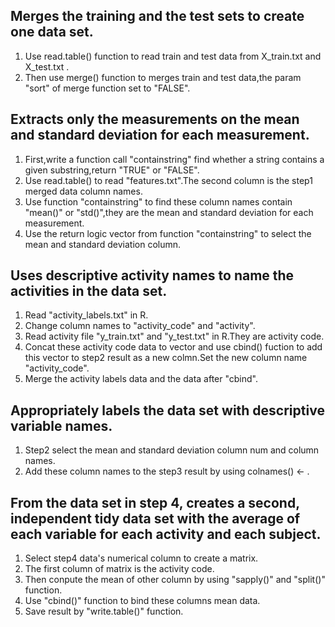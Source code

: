 ## Merges the training and the test sets to create one data set.

1. Use read.table() function to read train and test data from X_train.txt and X_test.txt .
2. Then use merge() function to merges train and test data,the param "sort" of merge function set to "FALSE".

## Extracts only the measurements on the mean and standard deviation for each measurement. 
1. First,write a function call "containstring" find whether a string contains a given substring,return "TRUE" or "FALSE".
2. Use read.table() to read "features.txt".The second column is the step1 merged data column names.
3. Use function "containstring" to find these column names contain "mean()" or "std()",they are the mean and standard deviation for each measurement.
4. Use the return logic vector from function "containstring" to select the mean and standard deviation column.


## Uses descriptive activity names to name the activities in the data set.
1. Read "activity_labels.txt" in R.
2. Change column names to "activity_code" and "activity".
3. Read activity file "y_train.txt" and "y_test.txt" in R.They are activity code.
4. Concat these activity code data to vector and use cbind() fuction to add this vector to step2 result as a new colmn.Set the new column name "activity_code".
5. Merge the activity labels data and the data after "cbind".


## Appropriately labels the data set with descriptive variable names. 
1. Step2 select the mean and standard deviation column num and column names.
2. Add these column names to the step3 result by using colnames() <- .


## From the data set in step 4, creates a second, independent tidy data set with the average of each variable for each activity and each subject.
1. Select step4 data's numerical column to create a matrix.
2. The first column of matrix is the activity code.
3. Then conpute the mean of other column by using "sapply()" and "split()" function.
4. Use "cbind()" function to bind these columns mean data.
5. Save result by "write.table()" function.

